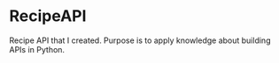# RecipeAPI
Recipe API that I created. Purpose is to apply knowledge about building APIs in Python.
